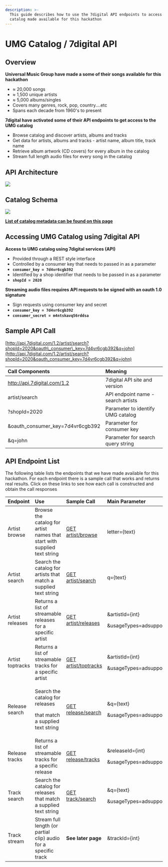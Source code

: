 ```yaml
---
description: >-
  This guide describes how to use the 7digital API endpoints to access the UMG
  catalog made available for this hackathon
---
```


# UMG Catalog / 7digital API

## Overview <a id="overview"></a>

**Universal Music Group have made a some of their songs available for this hackathon**

* ≈ 20,000 songs
* ≈ 1,500 unique artists
* ≈ 5,000 albums/singles
* Covers many genres, rock, pop, country....etc
* Spans each decade from 1960's to present

**7digital have activated some of their API endpoints to get access to the UMG catalog**

* Browse catalog and discover artists, albums and tracks
* Get data for artists, albums and tracks - artist name, album title, track name
* Retrieve album artwork \(CD covers\) for every album in the catalog
* Stream full length audio files for every song in the catalog

## API Architecture <a id="api-architecture"></a>

![](https://blobscdn.gitbook.com/v0/b/gitbook-28427.appspot.com/o/assets%2F-LMw7rB6tN87JH_K_qhA%2F-LMwD1UzpvNzajWkgi6a%2F-LMwIvwUUzcirU0BfUue%2FScreen%20Shot%202018-09-21%20at%2014.26.15.png?alt=media&token=81fbb381-48d4-42e1-b095-abfd1ba61346)

## Catalog Schema <a id="catalog-schema"></a>

![](https://blobscdn.gitbook.com/v0/b/gitbook-28427.appspot.com/o/assets%2F-LMw7rB6tN87JH_K_qhA%2F-LMwJ5tFgIIrT6EIKcxI%2F-LMwJqfMuRaZCPrkgRcX%2FScreen%20Shot%202018-09-21%20at%2014.30.11.png?alt=media&token=149c79a7-6abb-4b0f-a092-ae80d82e0d0e)

**​**[**List of catalog metadata can be found on this page**](https://7digital.gitbook.io/api-doc/catalog-metadata-available)**​**

## Accessing UMG Catalog using 7digital API <a id="accessing-umg-catalog-using-7digital-api"></a>

**Access to UMG catalog using 7digital services \(API\)**

* Provided through a REST style interface
* Controlled by a consumer key that needs to passed in as a parameter
* **`consumer_key = 7d4vr6cgb392`**
* Identified by a shop identifier that needs to be passed in as a parameter
* **`shopId = 2020`**

**Streaming audio files requires API requests to be signed with an oauth 1.0 signature**

* Sign requests using consumer key and secret
* **`consumer_key = 7d4vr6cgb392`**
* **`consumer_secret = m4ntskavq56rddsa`**

## Sample API Call <a id="sample-api-call"></a>

​[http://api.7digital.com/1.2/artist/search?shopId=2020&oauth\_consumer\_key=7d4vr6cgb392&q=john](http://api.7digital.com/1.2/artist/search?shopId=2020&oauth_consumer_key=7d4vr6cgb392&q=john)​

| Call Components | Meaning |
| :--- | :--- |
| http://api.7digital.com/1.2 | 7digital API site and version |
| artist/search | API endpoint name - search artists |
| ?shopId=2020 | Parameter to identify UMG catalog |
| &oauth\_consumer\_key=7d4vr6cgb392 | Parameter for consumer key |
| &q=john | Parameter for search query string |

## API Endpoint List  <a id="api-endpoint-list"></a>

The following table lists the endpoints that we have made available for this hackathon. For each endpoint there is a sample call that works and returns real results. Click on these links to see how each call is constructed and obtain the call responses

<table>
  <thead>
    <tr>
      <th style="text-align:left">Endpoint</th>
      <th style="text-align:left">Use</th>
      <th style="text-align:left">Sample Call</th>
      <th style="text-align:left">Main Parameter</th>
    </tr>
  </thead>
  <tbody>
    <tr>
      <td style="text-align:left">Artist browse</td>
      <td style="text-align:left">Browse the catalog for artist names that start with supplied text string</td>
      <td
      style="text-align:left">&#x200B;<a href="http://api.7digital.com/1.2/artist/browse?shopId=2020&amp;oauth_consumer_key=7d4vr6cgb392&amp;letter=ki">GET artist/browse</a>&#x200B;</td>
        <td
        style="text-align:left">letter={text}</td>
    </tr>
    <tr>
      <td style="text-align:left">Artist search</td>
      <td style="text-align:left">Search the catalog for artists that match a supplied text string</td>
      <td
      style="text-align:left">&#x200B;<a href="http://api.7digital.com/1.2/artist/search?shopId=2020&amp;oauth_consumer_key=7d4vr6cgb392&amp;q=john">GET artist/search</a>&#x200B;</td>
        <td
        style="text-align:left">q={text}</td>
    </tr>
    <tr>
      <td style="text-align:left">Artist releases</td>
      <td style="text-align:left">Returns a list of streamable releases for a specific artist</td>
      <td style="text-align:left">&#x200B;<a href="http://api.7digital.com/1.2/artist/releases?shopId=2020&amp;oauth_consumer_key=7d4vr6cgb392&amp;artistId=1448&amp;usageTypes=adsupportedstreaming">GET artist/releases</a>&#x200B;</td>
      <td
      style="text-align:left">
        <p>&amp;artistId={int}</p>
        <p>&amp;usageTypes=adsupportedstreaming</p>
        </td>
    </tr>
    <tr>
      <td style="text-align:left">Artist toptracks</td>
      <td style="text-align:left">Returns a list of streamable tracks for a specific artist</td>
      <td style="text-align:left">&#x200B;<a href="http://api.7digital.com/1.2/artist/toptracks?shopId=2020&amp;oauth_consumer_key=7d4vr6cgb392&amp;artistId=1448&amp;usageTypes=adsupportedstreaming">GET artist/toptracks</a>&#x200B;</td>
      <td
      style="text-align:left">
        <p>&amp;artistId={int}</p>
        <p>&amp;usageTypes=adsupportedstreaming</p>
        </td>
    </tr>
    <tr>
      <td style="text-align:left">Release search</td>
      <td style="text-align:left">
        <p>Search the catalog for releases</p>
        <p>that match a supplied text string</p>
      </td>
      <td style="text-align:left">&#x200B;<a href="http://api.7digital.com/1.2/release/search?shopId=2020&amp;oauth_consumer_key=7d4vr6cgb392&amp;q=john&amp;usageTypes=adsupportedstreaming">GET release/search</a>&#x200B;</td>
      <td
      style="text-align:left">
        <p>&amp;q={text}</p>
        <p>&amp;usageTypes=adsupportedstreaming</p>
        </td>
    </tr>
    <tr>
      <td style="text-align:left">Release tracks</td>
      <td style="text-align:left">Returns a list of streamable tracks for a specific release</td>
      <td style="text-align:left">&#x200B;<a href="http://api.7digital.com/1.2/release/tracks?shopId=2020&amp;oauth_consumer_key=7d4vr6cgb392&amp;releaseId=5726299&amp;usageTypes=adsupportedstreaming">GET release/tracks</a>&#x200B;</td>
      <td
      style="text-align:left">
        <p>&amp;releaseId={int}</p>
        <p>&amp;usageTypes=adsupportedstreaming</p>
        </td>
    </tr>
    <tr>
      <td style="text-align:left">Track search</td>
      <td style="text-align:left">Search the catalog for releases that match a supplied text string</td>
      <td
      style="text-align:left">&#x200B;<a href="http://api.7digital.com/1.2/track/search?shopId=2020&amp;oauth_consumer_key=7d4vr6cgb392&amp;q=john&amp;usageTypes=adsupportedstreaming">GET track/search</a>&#x200B;</td>
        <td
        style="text-align:left">
          <p>&amp;q={text}</p>
          <p>&amp;usageTypes=adsupportedstreaming</p>
          </td>
    </tr>
    <tr>
      <td style="text-align:left">Track stream</td>
      <td style="text-align:left">Stream full length (or partial clip) audio for a specific track</td>
      <td
      style="text-align:left"><b>See later page</b>
        </td>
        <td style="text-align:left">&amp;trackId={int}</td>
    </tr>
  </tbody>
</table>